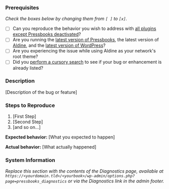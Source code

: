 ### Prerequisites

_Check the boxes below by changing them from `[ ]` to `[x]`._

* [ ] Can you reproduce the behavior you wish to address with [all plugins except Pressbooks deactivated](http://codex.wordpress.org/Multisite_Network_Administration#Plugins)?
* [ ] Are you running the [latest version of Pressbooks](http://github.com/pressbooks/pressbooks/releases/latest/), the latest version of [Aldine](http://github.com/pressbooks/pressbooks-aldine/releases/latest/), and the [latest version of WordPress](http://codex.wordpress.org/Upgrading_WordPress)?
* [ ] Are you experiencing the issue while using Aldine as your network's root theme?
* [ ] Did you [perform a cursory search](https://github.com/issues?q=+is%3Aissue+repo%3Apressbooks%2Fpressbooks-aldine) to see if your bug or enhancement is already listed?

### Description

[Description of the bug or feature]

### Steps to Reproduce

1. [First Step]
2. [Second Step]
3. [and so on...]

**Expected behavior:** [What you expected to happen]

**Actual behavior:** [What actually happened]

### System Information

_Replace this section with the contents of the Diagnostics page, available at `https://<yourdomain.tld>/<yourbook>/wp-admin/options.php?page=pressbooks_diagnostics` or via the Diagnostics link in the admin footer._
